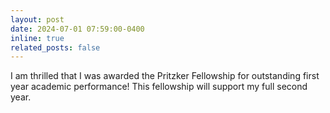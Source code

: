 ```yaml
---
layout: post
date: 2024-07-01 07:59:00-0400
inline: true
related_posts: false
---
```


I am thrilled that I was awarded the Pritzker Fellowship for outstanding first year academic performance! This fellowship will support my full second year.
